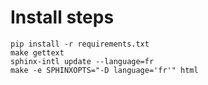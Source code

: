 # Install steps

    pip install -r requirements.txt
    make gettext
    sphinx-intl update --language=fr
    make -e SPHINXOPTS="-D language='fr'" html
